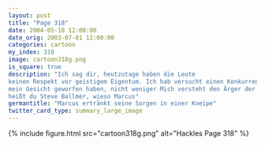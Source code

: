 ```yaml
---
layout: post
title: "Page 318"
date: 2004-05-18 12:00:00
date_orig: 2003-07-01 12:00:00
categories: cartoon
my_index: 318
image: cartoon318g.png
is_square: true
description: "Ich sag dir, heutzutage haben die Leute
keinen Respekt vor geistigem Eigentum. Ich hab versucht einen Konkurrent anzuzeigen, unseren Quelltext geklaut zu haben Und die wollen einen einen Beweis. Nachdem sie einen Kuchen in 
mein Gesicht geworfen haben, nicht weniger Mich versteht den Ärger der Maus Mich will Open Source zerstören. Michwill den Pinguinen die Knochen brechen und den GNU Dingern von denen mich kein Geld bekommt Eh Mann, du machst selbst mir Angst! Wie 
heißt du Steve Ballmer, wieso Marcus"
germantitle: "Marcus ertränkt seine Sorgen in einer Kneipe"
twitter_card_type: summary_large_image
---
```


{% include figure.html src="cartoon318g.png" alt="Hackles Page 318"  %}
